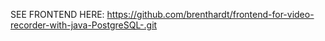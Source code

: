 SEE FRONTEND HERE: https://github.com/brenthardt/frontend-for-video-recorder-with-java-PostgreSQL-.git

